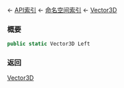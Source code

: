 ← [API索引](Api-Index) ← [命名空间索引](Namespace-Index) ← [Vector3D](VRageMath.Vector3D)

### 概要

```csharp
public static Vector3D Left
```

### 返回

[Vector3D](VRageMath.Vector3D)

